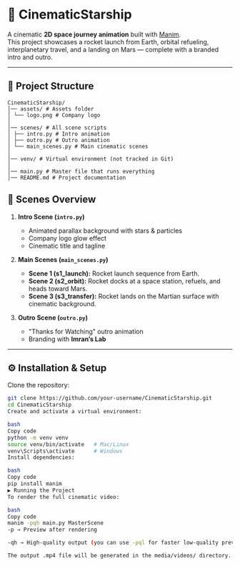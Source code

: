 # 🚀 CinematicStarship

A cinematic **2D space journey animation** built with [Manim](https://www.manim.community/).  
This project showcases a rocket launch from Earth, orbital refueling, interplanetary travel, and a landing on Mars — complete with a branded intro and outro.

---

## 📂 Project Structure
```
CinematicStarship/
│── assets/ # Assets folder
│ └── logo.png # Company logo
│
│── scenes/ # All scene scripts
│ ├── intro.py # Intro animation
│ ├── outro.py # Outro animation
│ └── main_scenes.py # Main cinematic scenes
│
│── venv/ # Virtual environment (not tracked in Git)
│
│── main.py # Master file that runs everything
│── README.md # Project documentation
```

## 🎥 Scenes Overview

1. **Intro Scene (`intro.py`)**  
   - Animated parallax background with stars & particles  
   - Company logo glow effect  
   - Cinematic title and tagline  

2. **Main Scenes (`main_scenes.py`)**  
   - **Scene 1 (s1_launch):** Rocket launch sequence from Earth.  
   - **Scene 2 (s2_orbit):** Rocket docks at a space station, refuels, and heads toward Mars.  
   - **Scene 3 (s3_transfer):** Rocket lands on the Martian surface with cinematic background.  

3. **Outro Scene (`outro.py`)**  
   - "Thanks for Watching" outro animation  
   - Branding with **Imran’s Lab**  

---

## ⚙️ Installation & Setup

Clone the repository:

```bash
git clone https://github.com/your-username/CinematicStarship.git
cd CinematicStarship
Create and activate a virtual environment:

bash
Copy code
python -m venv venv
source venv/bin/activate   # Mac/Linux
venv\Scripts\activate      # Windows
Install dependencies:

bash
Copy code
pip install manim
▶️ Running the Project
To render the full cinematic video:

bash
Copy code
manim -pqh main.py MasterScene
-p → Preview after rendering

-qh → High-quality output (you can use -pql for faster low-quality preview)

The output .mp4 file will be generated in the media/videos/ directory.